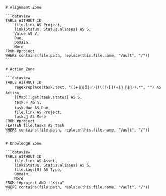 ````pack-source domain
# Alignment Zone

```dataview
TABLE WITHOUT ID
    file.link AS Project,
    link(Status, Status.aliases) AS S,
    Value AS V,
    Due,
    Domain,
    More
FROM #project
WHERE contains(file.path, replace(this.file.name, "Vault", "/"))
```

# Action Zone

```dataview
TABLE WITHOUT ID
    regexreplace(task.text, "((➕|📅|⏳|✅)|(\(|\[)(⭐|💬|👤|🔗)).*", "") AS Action,
    [[Map]].get[task.status] AS S,
    task.⭐ AS V,
    task.due AS Due,
    file.link AS Project,
    task.🔗 AS More
FROM #project
FLATTEN file.tasks AS task
WHERE contains(file.path, replace(this.file.name, "Vault", "/"))
```

# Knowledge Zone

```dataview
TABLE WITHOUT ID
    file.link AS Asset,
    link(Status, Status.aliases) AS S,
    file.tags[0] AS Type,
    Domain,
    More
FROM !#project AND !"Xtra"
WHERE contains(file.path, replace(this.file.name, "Vault", "/"))
```
````